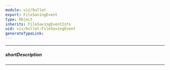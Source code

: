 ```yaml
---
module: viz/bullet
export: FileSavingEvent
type: Object
inherits: FileSavingEventInfo
uid: viz/bullet:FileSavingEvent
generateTypeLink: 
---
```

---
##### shortDescription
<!-- Description goes here -->

---
<!-- Description goes here -->